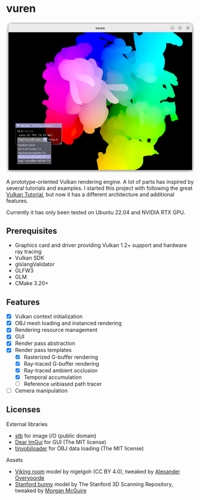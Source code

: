 # vuren

![teaser](./docs/imgs/2023-01-15-21-58-34.png)

A prototype-oriented Vulkan rendering engine. A lot of parts has inspired by several tutorials and examples. I started this project with following the great [Vulkan Tutorial](https://vulkan-tutorial.com/), but now it has a different architecture and additional features.

Currently it has only been tested on Ubuntu 22.04 and NVIDIA RTX GPU.

## Prerequisites

- Graphics card and driver providing Vulkan 1.2+ support and hardware ray tracing
- Vulkan SDK
- glslangValidator
- GLFW3
- GLM
- CMake 3.20+

## Features

- [x] Vulkan context initialization
- [x] OBJ mesh loading and instanced rendering
- [x] Rendering resource management
- [x] GUI
- [x] Render pass abstraction
- [x] Render pass templates
    - [x] Rasterized G-buffer rendering
    - [x] Ray-traced G-buffer rendering
    - [x] Ray-traced ambient occlusion
    - [x] Temporal accumulation
    - [ ] Reference unbiased path tracer
- [ ] Cemera manipulation

## Licenses

External libraries
- [stb](https://github.com/nothings/stb) for image I/O (public domain)
- [Dear ImGui](https://github.com/ocornut/imgui) for GUI (The MIT license)
- [tinyobjloader](https://github.com/tinyobjloader/tinyobjloader) for OBJ data loading (The MIT license)

Assets
- [Viking room](https://sketchfab.com/3d-models/viking-room-a49f1b8e4f5c4ecf9e1fe7d81915ad38) model by nigelgoh (CC BY 4.0), tweaked by [Alexander Overvoorde](https://vulkan-tutorial.com/Loading_models)
- [Stanford bunny](http://www.graphics.stanford.edu/data/3Dscanrep/) model by The Stanford 3D Scanning Repository, tweaked by [Morgan McGuire](https://casual-effects.com/data/)